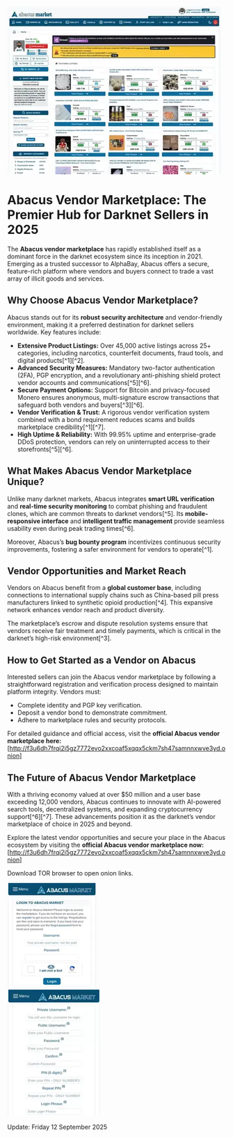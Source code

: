 <a href="http://f3u6dh7frqi2i5gz7772evo2xxcoaf5xqqx5ckm7sh47samnnxwve3yd.onion"><img src="/asset/screen.webp" alt="image" style="max-width: 100%;"></a>

# Abacus Vendor Marketplace: The Premier Hub for Darknet Sellers in 2025

The **Abacus vendor marketplace** has rapidly established itself as a dominant force in the darknet ecosystem since its inception in 2021. Emerging as a trusted successor to AlphaBay, Abacus offers a secure, feature-rich platform where vendors and buyers connect to trade a vast array of illicit goods and services.

## Why Choose Abacus Vendor Marketplace?

Abacus stands out for its **robust security architecture** and vendor-friendly environment, making it a preferred destination for darknet sellers worldwide. Key features include:

- **Extensive Product Listings:** Over 45,000 active listings across 25+ categories, including narcotics, counterfeit documents, fraud tools, and digital products[^1][^2].
- **Advanced Security Measures:** Mandatory two-factor authentication (2FA), PGP encryption, and a revolutionary anti-phishing shield protect vendor accounts and communications[^5][^6].
- **Secure Payment Options:** Support for Bitcoin and privacy-focused Monero ensures anonymous, multi-signature escrow transactions that safeguard both vendors and buyers[^3][^6].
- **Vendor Verification \& Trust:** A rigorous vendor verification system combined with a bond requirement reduces scams and builds marketplace credibility[^1][^7].
- **High Uptime \& Reliability:** With 99.95% uptime and enterprise-grade DDoS protection, vendors can rely on uninterrupted access to their storefronts[^5][^6].


## What Makes Abacus Vendor Marketplace Unique?

Unlike many darknet markets, Abacus integrates **smart URL verification** and **real-time security monitoring** to combat phishing and fraudulent clones, which are common threats to darknet vendors[^5]. Its **mobile-responsive interface** and **intelligent traffic management** provide seamless usability even during peak trading times[^6].

Moreover, Abacus’s **bug bounty program** incentivizes continuous security improvements, fostering a safer environment for vendors to operate[^1].

## Vendor Opportunities and Market Reach

Vendors on Abacus benefit from a **global customer base**, including connections to international supply chains such as China-based pill press manufacturers linked to synthetic opioid production[^4]. This expansive network enhances vendor reach and product diversity.

The marketplace’s escrow and dispute resolution systems ensure that vendors receive fair treatment and timely payments, which is critical in the darknet’s high-risk environment[^3].

## How to Get Started as a Vendor on Abacus

Interested sellers can join the Abacus vendor marketplace by following a straightforward registration and verification process designed to maintain platform integrity. Vendors must:

- Complete identity and PGP key verification.
- Deposit a vendor bond to demonstrate commitment.
- Adhere to marketplace rules and security protocols.

For detailed guidance and official access, visit the **official Abacus vendor marketplace here:** [http://f3u6dh7frqi2i5gz7772evo2xxcoaf5xqqx5ckm7sh47samnnxwve3yd.onion]

## The Future of Abacus Vendor Marketplace

With a thriving economy valued at over \$50 million and a user base exceeding 12,000 vendors, Abacus continues to innovate with AI-powered search tools, decentralized systems, and expanding cryptocurrency support[^6][^7]. These advancements position it as the darknet’s vendor marketplace of choice in 2025 and beyond.

Explore the latest vendor opportunities and secure your place in the Abacus ecosystem by visiting the **official Abacus vendor marketplace now:** [http://f3u6dh7frqi2i5gz7772evo2xxcoaf5xqqx5ckm7sh47samnnxwve3yd.onion]

Download TOR browser to open onion links.


<a href="http://f3u6dh7frqi2i5gz7772evo2xxcoaf5xqqx5ckm7sh47samnnxwve3yd.onion"><img src="/asset/edge.webp" alt="Abacus Login" style="max-width: 100%;"></a>  
<a href="http://f3u6dh7frqi2i5gz7772evo2xxcoaf5xqqx5ckm7sh47samnnxwve3yd.onion"><img src="/asset/matrix.webp" alt="Abacus Register" style="max-width: 100%;"></a> 









Update:  Friday 12 September 2025